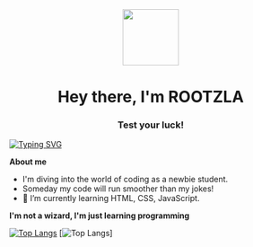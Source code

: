 <div id="header" align="center">
 <img src="https://media.giphy.com/media/v1.Y2lkPTc5MGI3NjExOTg4a3RoYWp5enNjOXUxcXlvN2E1YW0zbTFhaWs3czRiZGNuMm5oZyZlcD12MV9pbnRlcm5hbF9naWZfYnlfaWQmY3Q9Zw/AHeTfHgVFPHgs/giphy.gif" width="100"/>
<h1>Hey there, I'm ROOTZLA</h1>
<h3>Test your luck!</h3>
</div>

[![Typing SVG](https://readme-typing-svg.herokuapp.com?font=Fira+Code&weight=600&pause=1000&color=F6F72E&random=false&width=435&lines=IF+NOT+NOW%2C+WHEN%3F)](https://git.io/typing-svg)

__About me__

- I'm diving into the world of coding as a newbie student.
- Someday my code will run smoother than my jokes!
- 🌱 I’m currently learning HTML, CSS, JavaScript.

__I'm not a wizard, I'm just learning programming__

 [![Top Langs](https://github-readme-stats.vercel.app/api/top-langs/?username=rootzla&layout=compact&theme=highcontrast)](https://github.com/ROOTZLA/github-readme-stats)
 [![Top Langs](https://github-readme-stats.vercel.app/api/top-langs/?username=rootzla&layout=compact&theme=highcontrast)]
